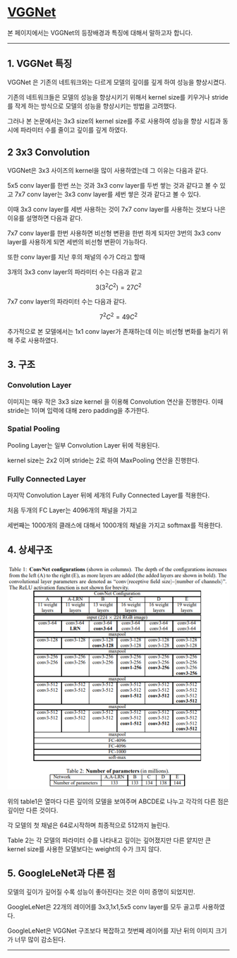 # [VGGNet](https://arxiv.org/abs/1409.1556)
본 페이지에서는 VGGNet의 등장배경과 특징에 대해서 말하고자 합니다.

---
## 1. VGGNet 특징
VGGNet 은 기존의 네트워크와는 다르게 모델의 깊이를 깊게 하여 성능을 향상시켰다.

기존의 네트워크들은 모델의 성능을 향상시키기 위해서 kernel size를 키우거나 stride를 작게 하는 방식으로 모델의 성능을 향상시키는 방법을 고려했다.

그러나 본 논문에서는 3x3 size의 kernel size를 주로 사용하여 성능을 향상 시킴과 동시에 파라미터 수를 줄이고 깊이를 깊게 하였다.

## 2 3x3 Convolution
VGGNet은 3x3 사이즈의 kernel을 많이 사용하였는데 그 이유는 다음과 같다.

5x5 conv layer를 한번 쓰는 것과 3x3 conv layer를 두번 쌓는 것과 같다고 볼 수 있고 7x7 conv layer는 3x3 conv layer를 세번 쌓은 것과 같다고 볼 수 있다.

이때 3x3 conv layer를 세번 사용하는 것이 7x7 conv layer를 사용하는 것보다 나은 이유를 설명하면 다음과 같다.

7x7 conv layer를 한번 사용하면 비선형 변환을 한번 하게 되자만 3번의 3x3 conv layer를 사용하게 되면 세번의 비선형 변환이 가능하다.

또한 conv layer를 지난 후의 채널의 수가 C라고 할때 

3개의 3x3 conv layer의 파라미터 수는 다음과 같고

$$ 
3(3^2C^2) = 27C^2 
$$ 

7x7 conv layer의 파라미터 수는 다음과 같다.

$$ 
7^2C^2 = 49C^2 
$$

추가적으로 본 모델에서는 1x1 conv layer가 존재하는데 이는 비선형 변화를 늘리기 위해 주로 사용하였다.


## 3. 구조

### Convolution Layer
이미지는 매우 작은 3x3 size kernel 을 이용해 Convolution 연산을 진행한다. 이때 stride는 1이며 입력에 대해 zero padding을 추가한다.

### Spatial Pooling
Pooling Layer는 일부 Convolution Layer 뒤에 적용된다.

kernel size는 2x2 이며 stride는 2로 하여 MaxPooling 연산을 진행한다.

### Fully Connected Layer
마지막 Convolution Layer 뒤에 세개의 Fully Connected Layer를 적용한다.

처음 두개의 FC Layer는 4096개의 채널을 가지고

세번째는 1000개의 클래스에 대해서 1000개의 채널을 가지고 softmax를 적용한다.


## 4. 상세구조
![1](./img/table1.PNG)

위의 table1은 열마다 다른 깊이의 모델을 보여주며 ABCDE로 나누고 각각의 다른 점은 깊이만 다른 것이다.

각 모델의 첫 채널은 64로시작하며 최종적으로 512까지 늘린다.

Table 2는 각 모델의 파라미터 수를 나타내고 깊이는 깊어졌지만 다른 얕지만 큰 kernel size를 사용한 모델보다는 weight의 수가 크지 않다.

## 5. GoogleLeNet과 다른 점

모델의 깊이가 깊어질 수록 성능이 좋아진다는 것은 이미 증명이 되었지만.

GoogleLeNet은 22개의 레이어를 3x3,1x1,5x5 conv layer를 모두 골고루 사용하였다.

GoogleLeNet은 VGGNet 구조보다 복잡하고 첫번째 레이어를 지난 뒤의 이미지 크기가 너무 많이 감소된다.

---